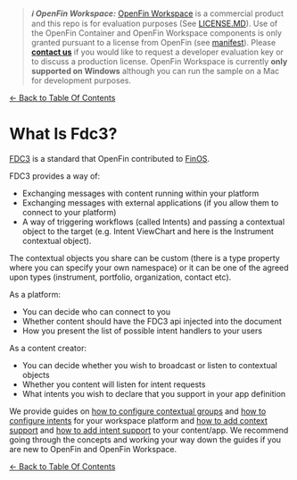 > **_:information_source: OpenFin Workspace:_** [OpenFin Workspace](https://www.openfin.co/workspace/) is a commercial product and this repo is for evaluation purposes (See [LICENSE.MD](../LICENSE.MD)). Use of the OpenFin Container and OpenFin Workspace components is only granted pursuant to a license from OpenFin (see [manifest](../public/manifest.fin.json)). Please [**contact us**](https://www.openfin.co/workspace/poc/) if you would like to request a developer evaluation key or to discuss a production license.
> OpenFin Workspace is currently **only supported on Windows** although you can run the sample on a Mac for development purposes.

[<- Back to Table Of Contents](../README.md)

# What Is Fdc3?

[FDC3](https://developers.openfin.co/of-docs/docs/fdc3-support-in-openfin) is a standard that OpenFin contributed to [FinOS](https://www.finos.org/).

FDC3 provides a way of:

- Exchanging messages with content running within your platform
- Exchanging messages with external applications (if you allow them to connect to your platform)
- A way of triggering workflows (called Intents) and passing a contextual object to the target (e.g. Intent ViewChart and here is the Instrument contextual object).

The contextual objects you share can be custom (there is a type property where you can specify your own namespace) or it can be one of the agreed upon types (instrument, portfolio, organization, contact etc).

As a platform:

- You can decide who can connect to you
- Whether content should have the FDC3 api injected into the document
- How you present the list of possible intent handlers to your users

As a content creator:

- You can decide whether you wish to broadcast or listen to contextual objects
- Whether you content will listen for intent requests
- What intents you wish to declare that you support in your app definition

We provide guides on [how to configure contextual groups](./how-to-configure-fdc3-context-groups.md) and [how to configure intents](./how-to-configure-fdc3-intents.md) for your workspace platform and [how to add context support](./how-to-add-context-support-to-your-app.md) and [how to add intent support](./how-to-add-intent-support-to-your-app.md) to your content/app. We recommend going through the concepts and working your way down the guides if you are new to OpenFin and OpenFin Workspace.

[<- Back to Table Of Contents](../README.md)
